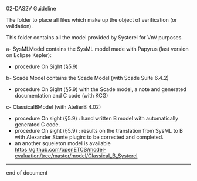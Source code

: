 02-DAS2V Guideline

The folder to place all files which make up the object of verification
(or validation). 

This folder contains all the model provided by Systerel for VnV  purposes.

a- SysMLModel contains the SysML model made with Papyrus (last version on Eclipse Kepler):
  * procedure On Sight (§5.9)
	
b- Scade Model contains the Scade Model (with Scade Suite 6.4.2)
  * procedure On Sight (§5.9) with the Scade model, a note and generated documentation and C code (with KCG)
	
c- ClassicalBModel (with AtelierB 4.02)
  * procedure On sight (§5.9) : hand written B model with automatically generated C code.
  * procedure On sight (§5.9) : results on the translation from SysML to B with Alexander Stante plugin: to be corrected and completed.
  * an another squeleton model is available https://github.com/openETCS/model-evaluation/tree/master/model/Classical_B_Systerel

----
end of document
